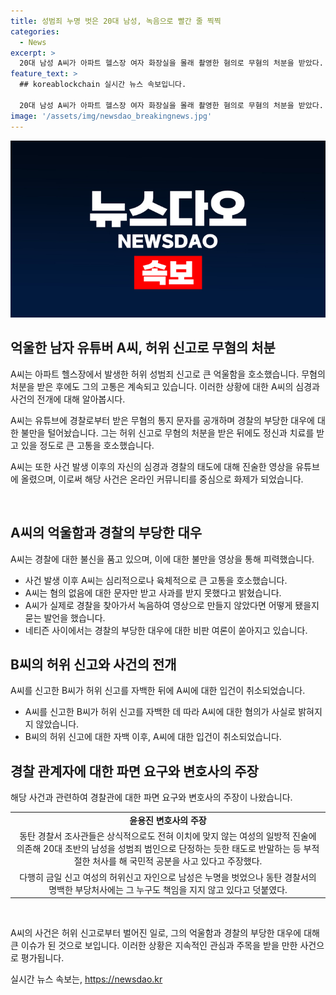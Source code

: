 ```yaml
---
title: 성범죄 누명 벗은 20대 남성, 녹음으로 빨간 줄 찍찍
categories:
  - News
excerpt: >
  20대 남성 A씨가 아파트 헬스장 여자 화장실을 몰래 촬영한 혐의로 무혐의 처분을 받았다. A씨는 경찰로부터 무혐의 통지를 유튜브에서 공개하며 고통을 호소했다. 또한, 자신의 억울함을 토로하며 경찰의 부당한 처사를 비판했다. 이에 대한 화성 동탄경찰서의 부당한 조사에 대한 비난과 관련하여 경찰서에 대한 파면 요구 서명운동이 전개되고 있다. 변호사는 경찰의 부당한 조사와 20대 남성에 대한 일방적 대우에 대해 국민적 공분을 일으키고 있다. (150자)
feature_text: >
  ## koreablockchain 실시간 뉴스 속보입니다.

  20대 남성 A씨가 아파트 헬스장 여자 화장실을 몰래 촬영한 혐의로 무혐의 처분을 받았다. A씨는 경찰로부터 무혐의 통지를 유튜브에서 공개하며 고통을 호소했다. 또한, 자신의 억울함을 토로하며 경찰의 부당한 처사를 비판했다. 이에 대한 화성 동탄경찰서의 부당한 조사에 대한 비난과 관련하여 경찰서에 대한 파면 요구 서명운동이 전개되고 있다. 변호사는 경찰의 부당한 조사와 20대 남성에 대한 일방적 대우에 대해 국민적 공분을 일으키고 있다. (150자)
image: '/assets/img/newsdao_breakingnews.jpg'
---
```


<p><img src="/assets/img/newsdao_breakingnews.jpg" alt="koreablockchain 속보" /></p>

<h2 data-ke-size="size26">억울한 남자 유튜버 A씨, 허위 신고로 무혐의 처분</h2>

<p>A씨는 아파트 헬스장에서 발생한 허위 성범죄 신고로 큰 억울함을 호소했습니다. 무혐의 처분을 받은 후에도 그의 고통은 계속되고 있습니다. 이러한 상황에 대한 A씨의 심경과 사건의 전개에 대해 알아봅시다.</p>

<p data-ke-size="size16">A씨는 유튜브에 경찰로부터 받은 무혐의 통지 문자를 공개하며 경찰의 부당한 대우에 대한 불만을 털어놨습니다. 그는 허위 신고로 무혐의 처분을 받은 뒤에도 정신과 치료를 받고 있을 정도로 큰 고통을 호소했습니다.</p>

<p data-ke-size="size16">A씨는 또한 사건 발생 이후의 자신의 심경과 경찰의 태도에 대해 진술한 영상을 유튜브에 올렸으며, 이로써 해당 사건은 온라인 커뮤니티를 중심으로 화제가 되었습니다.</p>

<p data-ke-size="size16">&nbsp;</p>

<h2 data-ke-size="size24">A씨의 억울함과 경찰의 부당한 대우</h2>

<p>A씨는 경찰에 대한 불신을 품고 있으며, 이에 대한 불만을 영상을 통해 피력했습니다.</p>

<ul>
  <li>사건 발생 이후 A씨는 심리적으로나 육체적으로 큰 고통을 호소했습니다.</li>
  <li>A씨는 혐의 없음에 대한 문자만 받고 사과를 받지 못했다고 밝혔습니다.</li>
  <li>A씨가 실제로 경찰을 찾아가서 녹음하여 영상으로 만들지 않았다면 어떻게 됐을지 묻는 발언을 했습니다.</li>
  <li>네티즌 사이에서는 경찰의 부당한 대우에 대한 비판 여론이 쏟아지고 있습니다.</li>
</ul>

<h2 data-ke-size="size24">B씨의 허위 신고와 사건의 전개</h2>

<p>A씨를 신고한 B씨가 허위 신고를 자백한 뒤에 A씨에 대한 입건이 취소되었습니다.</p>

<ul>
  <li>A씨를 신고한 B씨가 허위 신고를 자백한 데 따라 A씨에 대한 혐의가 사실로 밝혀지지 않았습니다.</li>
  <li>B씨의 허위 신고에 대한 자백 이후, A씨에 대한 입건이 취소되었습니다.</li>
</ul>

<h2 data-ke-size="size24">경찰 관계자에 대한 파면 요구와 변호사의 주장</h2>

<p>해당 사건과 관련하여 경찰관에 대한 파면 요구와 변호사의 주장이 나왔습니다.</p>

<table>
  <tr>
    <td style="text-align: center; height: 17px;"><b>윤용진 변호사의 주장</b></td>
  </tr>
  <tr>
    <td style="text-align: center; height: 17px;">동탄 경찰서 조사관들은 상식적으로도 전혀 이치에 맞지 않는 여성의 일방적 진술에 의존해 20대 초반의 남성을 성범죄 범인으로 단정하는 듯한 태도로 반말하는 등 부적절한 처사를 해 국민적 공분을 사고 있다고 주장했다.</td>
  </tr>
  <tr>
    <td style="text-align: center; height: 17px;">다행히 금일 신고 여성의 허위신고 자인으로 남성은 누명을 벗었으나 동탄 경찰서의 명백한 부당처사에는 그 누구도 책임을 지지 않고 있다고 덧붙였다.</td>
  </tr>
</table>

<p data-ke-size="size16">&nbsp;</p>

<p>A씨의 사건은 허위 신고로부터 벌어진 일로, 그의 억울함과 경찰의 부당한 대우에 대해 큰 이슈가 된 것으로 보입니다. 이러한 상황은 지속적인 관심과 주목을 받을 만한 사건으로 평가됩니다.</p>
실시간 뉴스 속보는, <a href="https://newsdao.kr" rel="dofollow">https://newsdao.kr</a>


